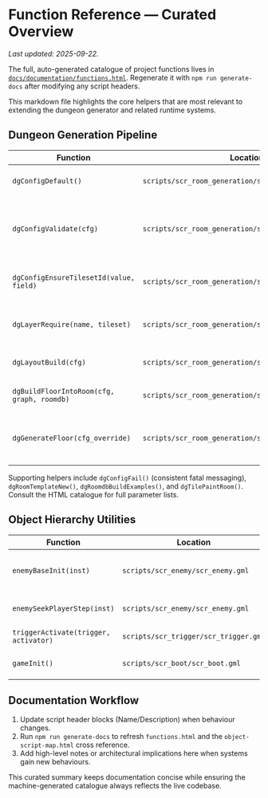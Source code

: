 # Function Reference — Curated Overview

_Last updated: 2025-09-22._

The full, auto-generated catalogue of project functions lives in
[`docs/documentation/functions.html`](functions.html). Regenerate it with
`npm run generate-docs` after modifying any script headers.

This markdown file highlights the core helpers that are most relevant to
extending the dungeon generator and related runtime systems.

## Dungeon Generation Pipeline

| Function | Location | Summary |
| --- | --- | --- |
| `dgConfigDefault()` | `scripts/scr_room_generation/scr_room_generation.gml` | Returns the baseline configuration struct. Feed it into `dgConfigValidate()` before use. |
| `dgConfigValidate(cfg)` | `scripts/scr_room_generation/scr_room_generation.gml` | Verifies numeric ranges, normalises booleans, and resolves tileset references (accepts asset ids or name strings). Emits a fatal error when misconfigured. |
| `dgConfigEnsureTilesetId(value, field)` | `scripts/scr_room_generation/scr_room_generation.gml` | Helper used by the validator and layer bootstrapper to coerce a tileset asset id from a numeric id or asset name. |
| `dgLayerRequire(name, tileset)` | `scripts/scr_room_generation/scr_room_generation.gml` | Ensures a tile layer exists, binding the correct tileset and tile dimensions using `tileset_get_tile_width/height`. |
| `dgLayoutBuild(cfg)` | `scripts/scr_room_generation/scr_room_generation.gml` | Builds the connected NESW room graph according to the validated config. |
| `dgBuildFloorIntoRoom(cfg, graph, roomdb)` | `scripts/scr_room_generation/scr_room_generation.gml` | Creates tilemaps/layers via `dgLayerRequire()` and paints templates into them. |
| `dgGenerateFloor(cfg_override)` | `scripts/scr_room_generation/scr_room_generation.gml` | Master pipeline: merges overrides, validates config, seeds RNG, builds the layout, and paints tiles. Returns the generated graph. |

Supporting helpers include `dgConfigFail()` (consistent fatal messaging),
`dgRoomTemplateNew()`, `dgRoomdbBuildExamples()`, and `dgTilePaintRoom()`.
Consult the HTML catalogue for full parameter lists.

## Object Hierarchy Utilities

| Function | Location | Summary |
| --- | --- | --- |
| `enemyBaseInit(inst)` | `scripts/scr_enemy/scr_enemy.gml` | Shared initialiser for all enemy variants. Sets health, target acquisition, and sprite defaults. |
| `enemySeekPlayerStep(inst)` | `scripts/scr_enemy/scr_enemy.gml` | AI step shared by the enemy family (leverages parent `obj_enemy`). |
| `triggerActivate(trigger, activator)` | `scripts/scr_trigger/scr_trigger.gml` | Base trigger logic used by `obj_trigger_*` descendants. |
| `gameInit()` | `scripts/scr_boot/scr_boot.gml` | Entry point called from `obj_game_controller.Create` to construct global systems. |

## Documentation Workflow

1. Update script header blocks (Name/Description) when behaviour changes.
2. Run `npm run generate-docs` to refresh `functions.html` and the
   `object-script-map.html` cross reference.
3. Add high-level notes or architectural implications here when systems
   gain new behaviours.

This curated summary keeps documentation concise while ensuring the
machine-generated catalogue always reflects the live codebase.
